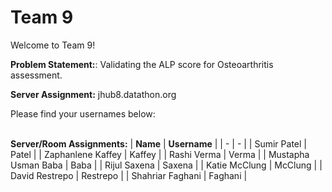 # Team 9

Welcome to Team 9!

**Problem Statement:**:
Validating the ALP score for Osteoarthritis assessment.

**Server Assignment:**
jhub8.datathon.org

Please find your usernames below: 

<br/>**Server/Room Assignments:**
| **Name** | **Username** |
| - | - |
| Sumir Patel | Patel |
| Zaphanlene Kaffey | Kaffey |
| Rashi Verma | Verma |
| Mustapha Usman Baba | Baba |
| Rijul Saxena | Saxena |
| Katie McClung | McClung |
| David Restrepo | Restrepo |
| Shahriar Faghani | Faghani |